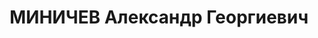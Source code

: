 ---
title: МИНИЧЕВ Александр Георгиевич
description: "Род. в 1884, Ленинградская обл. Проживал: г. Алма-Ата. Председатель\
  \ дорожного суда ТСЖД. \n  Приговор: ВК ВС СССР, 07.03.1937. \n  Реабилитирован\
  \ ВК ВС СССР 06.10.1956"
---